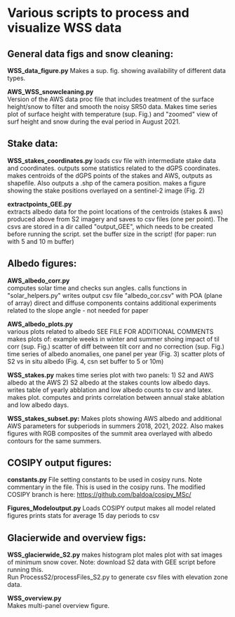 # Various scripts to process and visualize WSS data

## General data figs and snow cleaning:
**WSS_data_figure.py**
Makes a sup. fig. showing availability of different data types.

**AWS_WSS_snowcleaning.py**		
Version of the AWS data proc file that includes treatment of the surface height/snow to filter and smooth the noisy SR50 data.
Makes time series plot of surface height with temperature (sup. Fig.) and "zoomed" view of surf height and snow during the eval period in August 2021. 

## Stake data: 
**WSS_stakes_coordinates.py**
loads csv file with intermediate stake data and coordinates. 
outputs some statistics related to the dGPS coordinates. 
makes centroids of the dGPS points of the stakes and AWS, outputs as shapefile. Also outputs a .shp of the camera position.
makes a figure showing the stake positions overlayed on a sentinel-2 image (Fig. 2)

**extractpoints_GEE.py**		
extracts albedo data for the point locations of the centroids (stakes & aws) produced above from S2 imagery and saves to csv files (one per point). The csvs are stored in a dir called "output_GEE", which needs to be created before running the script.
set the buffer size in the script! (for paper: run with 5 and 10 m buffer)


## Albedo figures:	
**AWS_albedo_corr.py**        
computes solar time and checks sun angles. calls functions in "solar_helpers.py"
writes output csv file "albedo_cor.csv" with POA (plane of array) direct and diffuse components
contains additional experiments related to the slope angle - not needed for paper

**AWS_albedo_plots.py**        
various plots related to albedo 
SEE FILE FOR ADDITIONAL COMMENTS
makes plots of:
example weeks in winter and summer shoing impact of til corr (sup. Fig.)
scatter of diff between tilt corr and no correction (sup. Fig.)
time series of albedo anomalies, one panel per year (Fig. 3)
scatter plots of S2 vs in situ albedo (Fig. 4, csn set buffer to 5 or 10m)

**WSS_stakes.py**
makes time series plot with two panels: 1) S2 and AWS albedo at the AWS 2) S2 albedo at the stakes
counts low albedo days. writes table of yearly abblation and low albedo counts to csv and latex. makes plot.
computes and prints correlation between annual stake ablation and low albedo days.

**WSS_stakes_subset.py:**
Makes plots showing AWS albedo and additional AWS parameters for subperiods in summers 2018, 2021, 2022. 
Also makes figures with RGB composites of the summit area overlayed with albedo contours for the same summers.


## COSIPY output figures:		
**constants.py**
File setting constants to be used in cosipy runs. Note commentary in the file. This is used in the cosipy runs.
The modified COSIPY branch is here: https://github.com/baldoa/cosipy_MSc/

**Figures_Modeloutput.py**
Loads COSIPY output 
makes all model related figures
prints stats for average 15 day periods to csv


## Glacierwide and overview figs:		
**WSS_glacierwide_S2.py**
makes histogram plot 
males plot with sat images of minimum snow cover. 
Note: download S2 data with GEE script before running this.  
Run	ProcessS2/processFiles_S2.py to generate csv files with elevation zone data.

**WSS_overview.py**		
Makes multi-panel overview figure.









